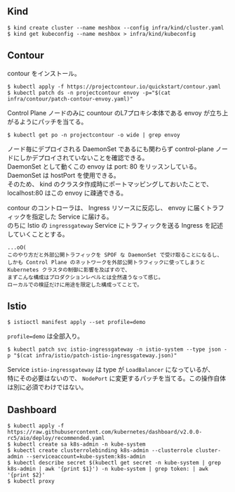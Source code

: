 
## Kind

```console
$ kind create cluster --name meshbox --config infra/kind/cluster.yaml
$ kind get kubeconfig --name meshbox > infra/kind/kubeconfig
```

## Contour

contour をインストール。  

```console
$ kubectl apply -f https://projectcontour.io/quickstart/contour.yaml
$ kubectl patch ds -n projectcontour envoy -p="$(cat infra/contour/patch-contour-envoy.yaml)"
```
Control Plane ノードのみに countour のL7プロキシ本体である envoy が立ち上がるようにパッチを当てる。  

```console
$ kubectl get po -n projectcontour -o wide | grep envoy
```

ノード毎にデプロイされる DaemonSet であるにも関わらず control-plane ノードにしかデプロイされていないことを確認できる。  
DaemonSet として動くこの envoy は port: 80 をリッスンしている。DaemonSet は hostPort を使用できる。  
そのため、 kind のクラスタ作成時にポートマッピングしておいたことで、 localhost:80 はこの envoy に疎通できる。  

contour のコントローラは、 Ingress リソースに反応し、 envoy に届くトラフィックを指定した Service に届ける。  
のちに Istio の `ingressgateway` Service にトラフィックを送る Ingress を記述していくこととする。  

```
...oO(
このやり方だと外部公開トラフィックを SPOF な DaemonSet で受け取ることになるし、
しかも Control Plane のネットワークを外部公開トラフィックに使ってしまうと Kubernetes クラスタの制御に影響を及ばすので、
まずこんな構成はプロダクションレベルとは全然違うなって感じ。
ローカルでの検証だけに用途を限定した構成ってことで。
```

## Istio

```console
$ istioctl manifest apply --set profile=demo
```

`profile=demo` は全部入り。  

```console
$ kubectl patch svc istio-ingressgateway -n istio-system --type json -p "$(cat infra/istio/patch-istio-ingressgateway.json)"
```

Service `istio-ingressgateway` は type が `LoadBalancer` になっているが、  
特にその必要はないので、 `NodePort` に変更するパッチを当てる。この操作自体は別に必須でわけではない。  

## Dashboard

```console
$ kubectl apply -f https://raw.githubusercontent.com/kubernetes/dashboard/v2.0.0-rc5/aio/deploy/recommended.yaml
$ kubectl create sa k8s-admin -n kube-system
$ kubectl create clusterrolebinding k8s-admin --clusterrole cluster-admin --serviceaccount=kube-system:k8s-admin
$ kubectl describe secret $(kubectl get secret -n kube-system | grep k8s-admin | awk '{print $1}') -n kube-system | grep token: | awk '{print $2}'
$ kubectl proxy
```

